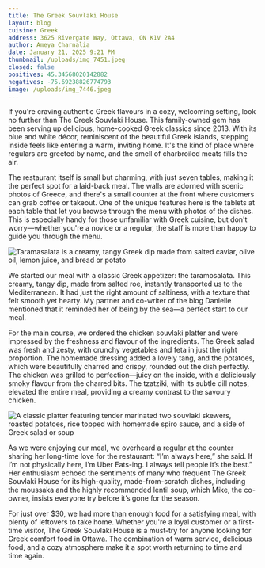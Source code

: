 ```yaml
---
title: The Greek Souvlaki House
layout: blog
cuisine: Greek
address: 3625 Rivergate Way, Ottawa, ON K1V 2A4
author: Ameya Charnalia
date: January 21, 2025 9:21 PM
thumbnail: /uploads/img_7451.jpeg
closed: false
positives: 45.34568020142882
negatives: -75.69238826774793
image: /uploads/img_7446.jpeg
---
```

If you're craving authentic Greek flavours in a cozy, welcoming setting, look no further than The Greek Souvlaki House. This family-owned gem has been serving up delicious, home-cooked Greek classics since 2013. With its blue and white décor, reminiscent of the beautiful Greek islands, stepping inside feels like entering a warm, inviting home. It's the kind of place where regulars are greeted by name, and the smell of charbroiled meats fills the air.

The restaurant itself is small but charming, with just seven tables, making it the perfect spot for a laid-back meal. The walls are adorned with scenic photos of Greece, and there's a small counter at the front where customers can grab coffee or takeout. One of the unique features here is the tablets at each table that let you browse through the menu with photos of the dishes. This is especially handy for those unfamiliar with Greek cuisine, but don't worry—whether you're a novice or a regular, the staff is more than happy to guide you through the menu.

![Taramasalata is a creamy, tangy Greek dip made from salted caviar, olive oil, lemon juice, and bread or potato](/uploads/img_7447.jpeg "The Greek Souvlaki House taramasalata")

We started our meal with a classic Greek appetizer: the taramosalata. This creamy, tangy dip, made from salted roe, instantly transported us to the Mediterranean. It had just the right amount of saltiness, with a texture that felt smooth yet hearty. My partner and co-writer of the blog Danielle mentioned that it reminded her of being by the sea—a perfect start to our meal.

For the main course, we ordered the chicken souvlaki platter and were impressed by the freshness and flavour of the ingredients. The Greek salad was fresh and zesty, with crunchy vegetables and feta in just the right proportion. The homemade dressing added a lovely tang, and the potatoes, which were beautifully charred and crispy, rounded out the dish perfectly. The chicken was grilled to perfection—juicy on the inside, with a deliciously smoky flavour from the charred bits. The tzatziki, with its subtle dill notes, elevated the entire meal, providing a creamy contrast to the savoury chicken.

![A classic platter featuring tender marinated two souvlaki skewers, roasted potatoes, rice topped with homemade spiro sauce, and a side of Greek salad or soup](/uploads/img_7451.jpeg "The Greek Souvlaki House chicken souvlaki platter")

As we were enjoying our meal, we overheard a regular at the counter sharing her long-time love for the restaurant: “I’m always here,” she said. If I’m not physically here, I’m Uber Eats-ing. I always tell people it’s the best.” Her enthusiasm echoed the sentiments of many who frequent The Greek Souvlaki House for its high-quality, made-from-scratch dishes, including the moussaka and the highly recommended lentil soup, which Mike, the co-owner, insists everyone try before it’s gone for the season.

For just over $30, we had more than enough food for a satisfying meal, with plenty of leftovers to take home. Whether you're a loyal customer or a first-time visitor, The Greek Souvlaki House is a must-try for anyone looking for Greek comfort food in Ottawa. The combination of warm service, delicious food, and a cozy atmosphere make it a spot worth returning to time and time again.